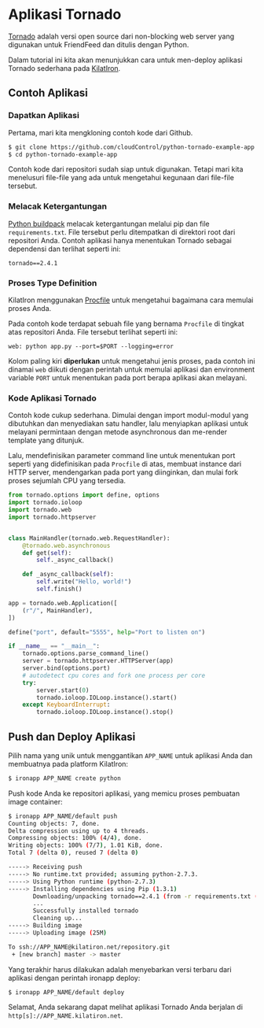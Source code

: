 # Aplikasi Tornado

[Tornado] adalah versi open source dari non-blocking web server yang
digunakan untuk FriendFeed dan ditulis dengan Python.

Dalam tutorial ini kita akan menunjukkan cara untuk men-deploy aplikasi
Tornado sederhana pada [KilatIron].

## Contoh Aplikasi

### Dapatkan Aplikasi
Pertama, mari kita mengkloning contoh kode dari Github.
~~~bash
$ git clone https://github.com/cloudControl/python-tornado-example-app.git
$ cd python-tornado-example-app
~~~

Contoh kode dari repositori sudah siap untuk digunakan. Tetapi mari kita
menelusuri file-file yang ada untuk mengetahui kegunaan dari file-file tersebut.

### Melacak Ketergantungan

[Python buildpack] melacak ketergantungan melalui pip dan file `requirements.txt`.
File tersebut perlu ditempatkan di direktori root dari repositori Anda.
Contoh aplikasi hanya menentukan Tornado sebagai dependensi dan terlihat seperti ini:
~~~pip
tornado==2.4.1
~~~

### Proses Type Definition
KilatIron menggunakan [Procfile] untuk mengetahui bagaimana cara memulai proses Anda.

Pada contoh kode terdapat sebuah file yang bernama `Procfile` di tingkat atas repositori Anda. File tersebut terlihat seperti ini:

~~~
web: python app.py --port=$PORT --logging=error
~~~

Kolom paling kiri **diperlukan** untuk mengetahui jenis proses, pada contoh ini dinamai `web` diikuti dengan
 perintah untuk memulai aplikasi dan environment variable `PORT` untuk menentukan pada port berapa aplikasi akan melayani.

### Kode Aplikasi Tornado

Contoh kode cukup sederhana. Dimulai dengan import modul-modul yang dibutuhkan dan menyediakan
satu handler, lalu menyiapkan aplikasi untuk melayani permintaan dengan metode asynchronous dan
me-render template yang ditunjuk.

Lalu, mendefinisikan parameter command line untuk menentukan port seperti yang didefinisikan
pada `Procfile` di atas, membuat instance dari HTTP server, mendengarkan pada port yang diinginkan,
dan mulai fork proses sejumlah CPU yang tersedia.

~~~python
from tornado.options import define, options
import tornado.ioloop
import tornado.web
import tornado.httpserver


class MainHandler(tornado.web.RequestHandler):
    @tornado.web.asynchronous
    def get(self):
        self._async_callback()

    def _async_callback(self):
        self.write("Hello, world!")
        self.finish()

app = tornado.web.Application([
    (r"/", MainHandler),
])

define("port", default="5555", help="Port to listen on")

if __name__ == "__main__":
    tornado.options.parse_command_line()
    server = tornado.httpserver.HTTPServer(app)
    server.bind(options.port)
    # autodetect cpu cores and fork one process per core
    try:
        server.start(0)
        tornado.ioloop.IOLoop.instance().start()
    except KeyboardInterrupt:
        tornado.ioloop.IOLoop.instance().stop()
~~~

## Push dan Deploy Aplikasi

Pilih nama yang unik untuk menggantikan `APP_NAME` untuk aplikasi Anda dan membuatnya pada platform KilatIron:

~~~bash
$ ironapp APP_NAME create python
~~~

Push kode Anda ke repositori aplikasi, yang memicu proses pembuatan image container:
~~~bash
$ ironapp APP_NAME/default push
Counting objects: 7, done.
Delta compression using up to 4 threads.
Compressing objects: 100% (4/4), done.
Writing objects: 100% (7/7), 1.01 KiB, done.
Total 7 (delta 0), reused 7 (delta 0)

-----> Receiving push
-----> No runtime.txt provided; assuming python-2.7.3.
-----> Using Python runtime (python-2.7.3)
-----> Installing dependencies using Pip (1.3.1)
       Downloading/unpacking tornado==2.4.1 (from -r requirements.txt (line 1))
       ...
       Successfully installed tornado
       Cleaning up...
-----> Building image
-----> Uploading image (25M)

To ssh://APP_NAME@kilatiron.net/repository.git
 + [new branch] master -> master
~~~

Yang terakhir harus dilakukan adalah menyebarkan versi terbaru dari aplikasi dengan perintah ironapp deploy:
~~~bash
$ ironapp APP_NAME/default deploy
~~~

Selamat, Anda sekarang dapat melihat aplikasi Tornado Anda berjalan di `http[s]://APP_NAME.kilatiron.net`.

[Tornado]: http://www.tornadoweb.org
[KilatIron]: http://www.cloudkilat.com/
[Python buildpack]: https://github.com/cloudControl/buildpack-python
[Procfile]: /Platform%20Documentation.md/#buildpacks-and-the-procfile
